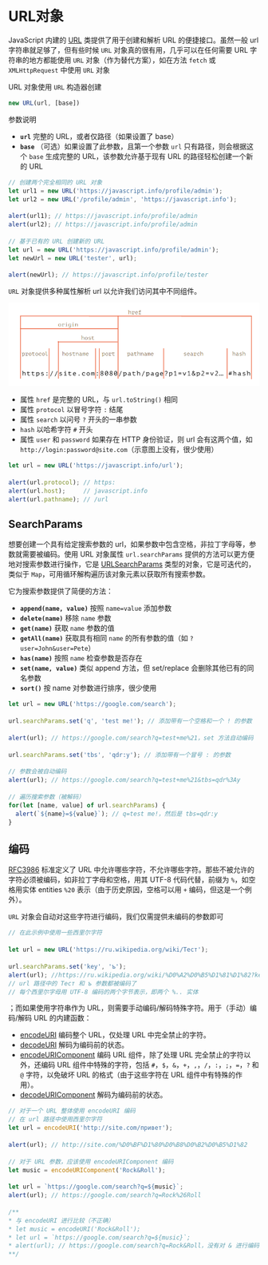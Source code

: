 # URL对象
JavaScript 内建的 [URL](https://url.spec.whatwg.org/#api) 类提供了用于创建和解析 URL 的便捷接口。虽然一般 url 字符串就足够了，但有些时候 `URL` 对象真的很有用，几乎可以在任何需要 URL 字符串的地方都能使用 `URL` 对象（作为替代方案），如在方法 `fetch` 或 `XMLHttpRequest` 中使用 `URL` 对象

URL 对象使用 `URL` 构造器创建

```js
new URL(url, [base])
```

参数说明
- **`url`** 完整的 URL，或者仅路径（如果设置了 base）
- **`base`** （可选）如果设置了此参数，且第一个参数 `url` 只有路径，则会根据这个 `base` 生成完整的 URL，该参数允许基于现有 URL 的路径轻松创建一个新的 URL

```js
// 创建两个完全相同的 URL 对象
let url1 = new URL('https://javascript.info/profile/admin');
let url2 = new URL('/profile/admin', 'https://javascript.info');

alert(url1); // https://javascript.info/profile/admin
alert(url2); // https://javascript.info/profile/admin

// 基于已有的 URL 创建新的 URL
let url = new URL('https://javascript.info/profile/admin');
let newUrl = new URL('tester', url);

alert(newUrl); // https://javascript.info/profile/tester
```

`URL` 对象提供多种属性解析 url 以允许我们访问其中不同组件。

![URL 组件](_v_images/20200513120835614_21868.png)

- 属性 `href` 是完整的 URL，与 `url.toString()` 相同
- 属性 `protocol` 以冒号字符 `:` 结尾
- 属性 `search` 以问号 `?` 开头的一串参数
- `hash` 以哈希字符 `#` 开头
- 属性 `user` 和 `password`  如果存在 HTTP 身份验证，则 url 会有这两个值，如 `http://login:password@site.com`（示意图上没有，很少使用）

```js
let url = new URL('https://javascript.info/url');

alert(url.protocol); // https:
alert(url.host);     // javascript.info
alert(url.pathname); // /url
```

## SearchParams
想要创建一个具有给定搜索参数的 url，如果参数中包含空格，非拉丁字母等，参数就需要被编码。使用 URL 对象属性 `url.searchParams` 提供的方法可以更方便地对搜索参数进行操作，它是 [URLSearchParams](https://url.spec.whatwg.org/#urlsearchparams) 类型的对象，它是可迭代的，类似于 `Map`，可用循环解构遍历该对象元素以获取所有搜索参数。

它为搜索参数提供了简便的方法：

- **`append(name, value)`** 按照 `name=value` 添加参数
- **`delete(name)`** 移除 `name` 参数
- **`get(name)`** 获取 `name` 参数的值
- **`getAll(name)`** 获取具有相同 `name` 的所有参数的值（如 `?user=John&user=Pete`）
- **`has(name)`** 按照 `name` 检查参数是否存在
- **`set(name, value)`** 类似 append 方法，但 set/replace 会删除其他已有的同名参数
- **`sort()`** 按 name 对参数进行排序，很少使用



```js
let url = new URL('https://google.com/search');

url.searchParams.set('q', 'test me!'); // 添加带有一个空格和一个 ! 的参数

alert(url); // https://google.com/search?q=test+me%21，set 方法自动编码

url.searchParams.set('tbs', 'qdr:y'); // 添加带有一个冒号 : 的参数

// 参数会被自动编码
alert(url); // https://google.com/search?q=test+me%21&tbs=qdr%3Ay

// 遍历搜索参数（被解码）
for(let [name, value] of url.searchParams) {
  alert(`${name}=${value}`); // q=test me!，然后是 tbs=qdr:y
}
```

## 编码
[RFC3986](https://tools.ietf.org/html/rfc3986) 标准定义了 URL 中允许哪些字符，不允许哪些字符。那些不被允许的字符必须被编码，如非拉丁字母和空格，用其 UTF-8 代码代替，前缀为 `%`，如空格用实体 entities `%20` 表示（由于历史原因，空格可以用 `+` 编码，但这是一个例外）。

`URL` 对象会自动对这些字符进行编码，我们仅需提供未编码的参数即可

```js
// 在此示例中使用一些西里尔字符

let url = new URL('https://ru.wikipedia.org/wiki/Тест');

url.searchParams.set('key', 'ъ');
alert(url); //https://ru.wikipedia.org/wiki/%D0%A2%D0%B5%D1%81%D1%82?key=%D1%8A
// url 路径中的 Тест 和 ъ 参数都被编码了
// 每个西里尔字母用 UTF-8 编码的两个字节表示，即两个 %.. 实体
```

；而如果使用字符串作为 URL，则需要手动编码/解码特殊字符。用于（手动）编码/解码 URL 的内建函数：

- [encodeURI](https://developer.mozilla.org/en-US/docs/Web/JavaScript/Reference/Global_Objects/encodeURI) 编码整个 URL，仅处理 URL 中完全禁止的字符。
- [decodeURI](https://developer.mozilla.org/en-US/docs/Web/JavaScript/Reference/Global_Objects/decodeURI) 解码为编码前的状态。
- [encodeURIComponent](https://developer.mozilla.org/en-US/docs/Web/JavaScript/Reference/Global_Objects/encodeURIComponent) 编码 URL 组件，除了处理 URL 完全禁止的字符以外，还编码 URL 组件中特殊的字符，包括 `#`，`$`，`&`，`+`，`,`，`/`，`:`，`;`，`=`，`?` 和 `@` 字符，以免破坏 URL 的格式（由于这些字符在 URL 组件中有特殊的作用）。
- [decodeURIComponent](https://developer.mozilla.org/en-US/docs/Web/JavaScript/Reference/Global_Objects/decodeURIComponent) 解码为编码前的状态。

```js
// 对于一个 URL 整体使用 encodeURI 编码
// 在 url 路径中使用西里尔字符
let url = encodeURI('http://site.com/привет');

alert(url); // http://site.com/%D0%BF%D1%80%D0%B8%D0%B2%D0%B5%D1%82

// 对于 URL 参数，应该使用 encodeURIComponent 编码
let music = encodeURIComponent('Rock&Roll');

let url = `https://google.com/search?q=${music}`;
alert(url); // https://google.com/search?q=Rock%26Roll

/**
* 与 encodeURI 进行比较（不正确）
* let music = encodeURI('Rock&Roll');
* let url = `https://google.com/search?q=${music}`;
* alert(url); // https://google.com/search?q=Rock&Roll，没有对 & 进行编码，因为它对于整个 URL 来说是合法的字符
**/
```
